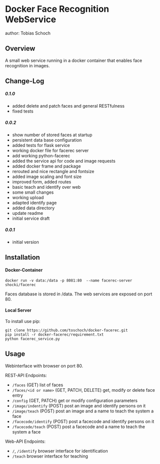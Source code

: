 Docker Face Recognition WebService
===============================
author: Tobias Schoch

Overview
--------

A small web service running in a docker container that enables face recognition in images.


Change-Log
----------
##### 0.1.0
* added delete and patch faces and general RESTfulness
* fixed tests

##### 0.0.2
* show number of stored faces at startup
* persistent data base configuration
* added tests for flask service
* working docker file for facerec server
* add working python-facerec
* added the service api for code and image requests
* added docker frame and package
* rerouted and nice rectangle and fontsize
* added image scaling and font size
* improved form, added routes
* basic teach and identify over web
* some small changes
* working upload
* adapted identify page
* added data directory
* update readme
* initial service draft

##### 0.0.1
* initial version


Installation
------------

#### Docker-Container
```
docker run -v data:/data -p 8081:80  --name facerec-server shocki/facerec
```
Faces database is stored in /data. The web services are exposed on port 80.

#### Local Server
To install use pip:

    git clone https://github.com/toschoch/docker-facerec.git
    pip install -r docker-facerec/requirement.txt
    python facerec_service.py

Usage
-----

Webinterface with browser on port 80.

REST-API Endpoints:

* `/faces` (GET) list of faces
* `/faces/<id or name>` (GET, PATCH, DELETE) get, modify or delete face entry
* `/config` (GET, PATCH) get or modify configuration parameters
* `/image/indentify` (POST) post an image and identify persons on it
* `/image/teach` (POST) post an image and a name to teach the system a face
* `/facecode/identify` (POST) post a facecode and identify persons on it
* `/facecode/teach` (POST) post a facecode and a name to teach the system a face

Web-API Endpoints:
* `/`, `/identify` browser interface for identification
* `/teach` browser interface for teaching
